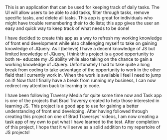This is an application that can be used for keeping track of daily tasks. The UI will allow users to be able to add tasks, filter through tasks, remove specific tasks, and delete all tasks. This app is great for individuals who might have trouble remembering their to do lists; this app gives the user an easy and quick way to keep track of what needs to be done!

I have decided to create this app as a way to refresh my working knowledge of front end development while also challenging myself to take on gaining knowledge of JQuery. As I (believe) I have a decent knowledge of JS but limited knowledge of JQuery, I think this project is a good opportunity to both re- educate my JS ability while also taking on the chance to gain a working knowledge of JQuery. Unfortunately I had to take quite a long break from coding to take advantage of the opportunity to work in the other field that I currently work in. When the work is available I feel I need to jump on it! Now that I finally have a break from running my business, I can now redirect my attention back to learning to code. 

I have been following Traversy Media for quite some time now and Task app is one of the projects that Brad Traversy created to help those interested in learning JS. This project is a good app to use for gaining a better understanding of front end developing. After having followed through creating this project on one of Brad Traversys' videos, I am now creating a task app of my own to put what I have learned to the test. After completion of this project, I hope that it will serve as a solid addition to my repertoire of JS projects!
